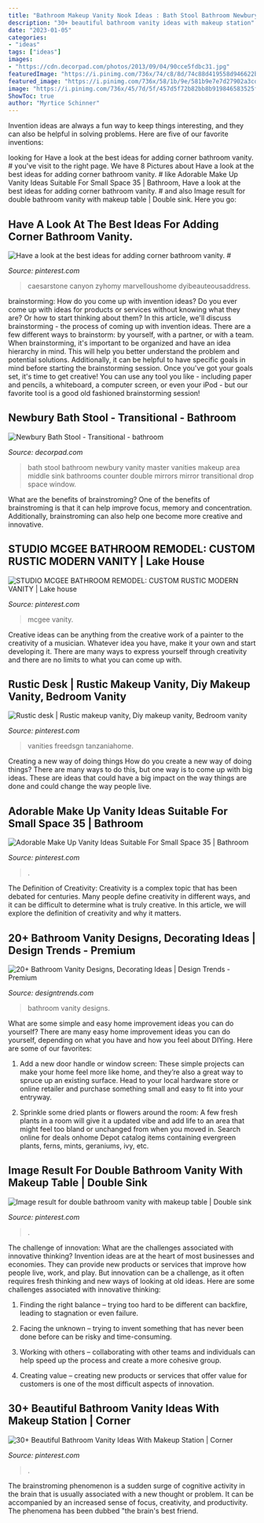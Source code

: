 ```yaml
---
title: "Bathroom Makeup Vanity Nook Ideas : Bath Stool Bathroom Newbury Vanity Master Vanities Makeup Area Middle Sink Bathrooms Counter Double Mirrors Mirror Transitional Drop Space Window"
description: "30+ beautiful bathroom vanity ideas with makeup station"
date: "2023-01-05"
categories:
- "ideas"
tags: ["ideas"]
images:
- "https://cdn.decorpad.com/photos/2013/09/04/90cce5fdbc31.jpg"
featuredImage: "https://i.pinimg.com/736x/74/c8/8d/74c88d419558d946622b4687e588bf53.jpg"
featured_image: "https://i.pinimg.com/736x/58/1b/9e/581b9e7e7d27902a3cd0584a71ef44a8.jpg"
image: "https://i.pinimg.com/736x/45/7d/5f/457d5f72b82bb8b919846583525f8e1a.jpg"
ShowToc: true
author: "Myrtice Schinner"
---
```



Invention ideas are always a fun way to keep things interesting, and they can also be helpful in solving problems. Here are five of our favorite inventions: 

	

		
looking for Have a look at the best ideas for adding corner bathroom vanity. # you've visit to the right page. We have 8 Pictures about Have a look at the best ideas for adding corner bathroom vanity. # like Adorable Make Up Vanity Ideas Suitable For Small Space 35 | Bathroom, Have a look at the best ideas for adding corner bathroom vanity. # and also Image result for double bathroom vanity with makeup table | Double sink. Here you go:
		
    
## Have A Look At The Best Ideas For Adding Corner Bathroom Vanity. #

<img loading=lazy src="https://i.pinimg.com/736x/59/69/ba/5969ba2ff246074866f299f537dbcdd9.jpg" onerror="this.onerror=null;this.src='https://tse3.mm.bing.net/th?id=OIP.S0JGUr5C5gEvPJ0EE42U8wHaJ3&amp;pid=15.1';" alt="Have a look at the best ideas for adding corner bathroom vanity. #">

_Source: pinterest.com_

>caesarstone canyon zyhomy marvelloushome dyibeauteousaddress. 

	

brainstorming: How do you come up with invention ideas?
Do you ever come up with ideas for products or services without knowing what they are? Or how to start thinking about them? In this article, we'll discuss brainstorming - the process of coming up with invention ideas.
There are a few different ways to brainstorm: by yourself, with a partner, or with a team. When brainstorming, it's important to be organized and have an idea hierarchy in mind. This will help you better understand the problem and potential solutions. Additionally, it can be helpful to have specific goals in mind before starting the brainstorming session. Once you've got your goals set, it's time to get creative! You can use any tool you like - including paper and pencils, a whiteboard, a computer screen, or even your iPod - but our favorite tool is a good old fashioned brainstorming session!

    
## Newbury Bath Stool - Transitional - Bathroom

<img loading=lazy src="https://cdn.decorpad.com/photos/2013/09/04/90cce5fdbc31.jpg" onerror="this.onerror=null;this.src='https://tse3.mm.bing.net/th?id=OIP.z0eI47Un6e3XwsQwxirsngHaKY&amp;pid=15.1';" alt="Newbury Bath Stool - Transitional - bathroom">

_Source: decorpad.com_

>bath stool bathroom newbury vanity master vanities makeup area middle sink bathrooms counter double mirrors mirror transitional drop space window. 

	

What are the benefits of brainstroming?
One of the benefits of brainstroming is that it can help improve focus, memory and concentration. Additionally, brainstroming can also help one become more creative and innovative.

    
## STUDIO MCGEE BATHROOM REMODEL: CUSTOM RUSTIC MODERN VANITY | Lake House

<img loading=lazy src="https://i.pinimg.com/736x/58/1b/9e/581b9e7e7d27902a3cd0584a71ef44a8.jpg" onerror="this.onerror=null;this.src='https://tse2.mm.bing.net/th?id=OIP.CrGtTZHu3sTEzielLo4YpwHaJX&amp;pid=15.1';" alt="STUDIO MCGEE BATHROOM REMODEL: CUSTOM RUSTIC MODERN VANITY | Lake house">

_Source: pinterest.com_

>mcgee vanity. 

	

Creative ideas can be anything from the creative work of a painter to the creativity of a musician. Whatever idea you have, make it your own and start developing it. There are many ways to express yourself through creativity and there are no limits to what you can come up with.

    
## Rustic Desk | Rustic Makeup Vanity, Diy Makeup Vanity, Bedroom Vanity

<img loading=lazy src="https://i.pinimg.com/originals/63/4d/24/634d246c64f6ebd4a303b049338d20de.jpg" onerror="this.onerror=null;this.src='https://tse4.mm.bing.net/th?id=OIP.2ap5yEQZY5JZtWatayfCpwHaJ4&amp;pid=15.1';" alt="Rustic desk | Rustic makeup vanity, Diy makeup vanity, Bedroom vanity">

_Source: pinterest.com_

>vanities freedsgn tanzaniahome. 

	

Creating a new way of doing things
How do you create a new way of doing things? There are many ways to do this, but one way is to come up with big ideas. These are ideas that could have a big impact on the way things are done and could change the way people live.

    
## Adorable Make Up Vanity Ideas Suitable For Small Space 35 | Bathroom

<img loading=lazy src="https://i.pinimg.com/736x/5c/1d/7b/5c1d7b1fc5ef5e736f1ae20ee9a80b25.jpg" onerror="this.onerror=null;this.src='https://tse2.mm.bing.net/th?id=OIP.T3gQY4gNpxvf0WGytj8PCgHaLK&amp;pid=15.1';" alt="Adorable Make Up Vanity Ideas Suitable For Small Space 35 | Bathroom">

_Source: pinterest.com_

>. 

	

The Definition of Creativity:
Creativity is a complex topic that has been debated for centuries. Many people define creativity in different ways, and it can be difficult to determine what is truly creative. In this article, we will explore the definition of creativity and why it matters.

    
## 20+ Bathroom Vanity Designs, Decorating Ideas | Design Trends - Premium

<img loading=lazy src="https://images.designtrends.com/wp-content/uploads/2016/01/05093410/Black-and-White-Bathroom-Vanity.jpg" onerror="this.onerror=null;this.src='https://tse2.mm.bing.net/th?id=OIP.h3gMmsmhzu1ZsIX1C8q4BgHaFn&amp;pid=15.1';" alt="20+ Bathroom Vanity Designs, Decorating Ideas | Design Trends - Premium">

_Source: designtrends.com_

>bathroom vanity designs. 

	

What are some simple and easy home improvement ideas you can do yourself?
There are many easy home improvement ideas you can do yourself, depending on what you have and how you feel about DIYing. Here are some of our favorites:
1. Add a new door handle or window screen: These simple projects can make your home feel more like home, and they’re also a great way to spruce up an existing surface. Head to your local hardware store or online retailer and purchase something small and easy to fit into your entryway.

2. Sprinkle some dried plants or flowers around the room: A few fresh plants in a room will give it a updated vibe and add life to an area that might feel too bland or unchanged from when you moved in. Search online for deals onhome Depot catalog items containing evergreen plants, ferns, mints, geraniums, ivy, etc.

    
## Image Result For Double Bathroom Vanity With Makeup Table | Double Sink

<img loading=lazy src="https://i.pinimg.com/736x/74/c8/8d/74c88d419558d946622b4687e588bf53.jpg" onerror="this.onerror=null;this.src='https://tse4.mm.bing.net/th?id=OIP.bIcTsEJDnHJ2Oac1Hyal0AHaE8&amp;pid=15.1';" alt="Image result for double bathroom vanity with makeup table | Double sink">

_Source: pinterest.com_

>. 

	

The challenge of innovation: What are the challenges associated with innovative thinking?
Invention ideas are at the heart of most businesses and economies. They can provide new products or services that improve how people live, work, and play. But innovation can be a challenge, as it often requires fresh thinking and new ways of looking at old ideas. Here are some challenges associated with innovative thinking:
1) Finding the right balance – trying too hard to be different can backfire, leading to stagnation or even failure.

2) Facing the unknown – trying to invent something that has never been done before can be risky and time-consuming.

3) Working with others – collaborating with other teams and individuals can help speed up the process and create a more cohesive group.

4) Creating value – creating new products or services that offer value for customers is one of the most difficult aspects of innovation.

    
## 30+ Beautiful Bathroom Vanity Ideas With Makeup Station | Corner

<img loading=lazy src="https://i.pinimg.com/736x/45/7d/5f/457d5f72b82bb8b919846583525f8e1a.jpg" onerror="this.onerror=null;this.src='https://tse2.mm.bing.net/th?id=OIP.xici5DLYxLJNZo_YT5fL9QHaHa&amp;pid=15.1';" alt="30+ Beautiful Bathroom Vanity Ideas With Makeup Station | Corner">

_Source: pinterest.com_

>. 

	

The brainstroming phenomenon is a sudden surge of cognitive activity in the brain that is usually associated with a new thought or problem. It can be accompanied by an increased sense of focus, creativity, and productivity. The phenomena has been dubbed "the brain's best friend.

